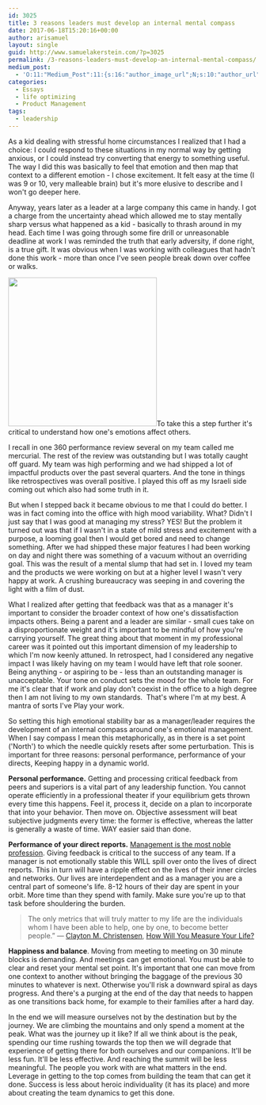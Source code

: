 ```yaml
---
id: 3025
title: 3 reasons leaders must develop an internal mental compass
date: 2017-06-18T15:20:16+00:00
author: arisamuel
layout: single
guid: http://www.samuelakerstein.com/?p=3025
permalink: /3-reasons-leaders-must-develop-an-internal-mental-compass/
medium_post:
  - 'O:11:"Medium_Post":11:{s:16:"author_image_url";N;s:10:"author_url";N;s:11:"byline_name";N;s:12:"byline_email";N;s:10:"cross_link";s:2:"no";s:2:"id";N;s:21:"follower_notification";s:3:"yes";s:7:"license";s:19:"all-rights-reserved";s:14:"publication_id";s:2:"-1";s:6:"status";s:4:"none";s:3:"url";N;}'
categories:
  - Essays
  - life optimizing
  - Product Management
tags:
  - leadership
---
```

As a kid dealing with stressful home circumstances I realized that I had a choice: I could respond to these situations in my normal way by getting anxious, or I could instead try converting that energy to something useful. The way I did this was basically to feel that emotion and then map that context to a different emotion - I chose excitement. <!--more-->It felt easy at the time (I was 9 or 10, very malleable brain) but it's more elusive to describe and I won't go deeper here.

Anyway, years later as a leader at a large company this came in handy. I got a charge from the uncertainty ahead which allowed me to stay mentally sharp versus what happened as a kid - basically to thrash around in my head. Each time I was going through some fire drill or unreasonable deadline at work I was reminded the truth that early adversity, if done right, is a true gift. It was obvious when I was working with colleagues that hadn't done this work - more than once I've seen people break down over coffee or walks.

<img class="size-medium wp-image-3044 alignleft" src="http://www.samuelakerstein.com/wp-content/uploads/2017/06/landing-compass-sml-300x300.png" alt="" width="300" height="300" />To take this a step further it's critical to understand how one's emotions affect others.

I recall in one 360 performance review several on my team called me mercurial. The rest of the review was outstanding but I was totally caught off guard. My team was high performing and we had shipped a lot of impactful products over the past several quarters. And the tone in things like retrospectives was overall positive. I played this off as my Israeli side coming out which also had some truth in it.

But when I stepped back it became obvious to me that I could do better. I was in fact coming into the office with high mood variability. What? Didn't I just say that I was good at managing my stress? YES! But the problem it turned out was that if I wasn't in a state of mild stress and excitement with a purpose, a looming goal then I would get bored and need to change something. After we had shipped these major features I had been working on day and night there was something of a vacuum without an overriding goal. This was the result of a mental slump that had set in. I loved my team and the products we were working on but at a higher level I wasn't very happy at work. A crushing bureaucracy was seeping in and covering the light with a film of dust.

What I realized after getting that feedback was that as a manager it's important to consider the broader context of how one's dissatisfaction impacts others. Being a parent and a leader are similar - small cues take on a disproportionate weight and it's important to be mindful of how you're carrying yourself. The great thing about that moment in my professional career was it pointed out this important dimension of my leadership to which I'm now keenly attuned. In retrospect, had I considered any negative impact I was likely having on my team I would have left that role sooner. Being anything - or aspiring to be - less than an outstanding manager is unacceptable. Your tone on conduct sets the mood for the whole team. For me it's clear that if work and play don't coexist in the office to a high degree then I am not living to my own standards.  That's where I'm at my best. A mantra of sorts I've Play your work.

So setting this high emotional stability bar as a manager/leader requires the development of an internal compass around one's emotional management. When I say compass I mean this metaphorically, as in there is a set point ('North') to which the needle quickly resets after some perturbation. This is important for three reasons: personal performance, performance of your directs, Keeping happy in a dynamic world.

<strong>Personal performance.</strong> Getting and processing critical feedback from peers and superiors is a vital part of any leadership function. You cannot operate efficiently in a professional theater if your equilibrium gets thrown every time this happens. Feel it, process it, decide on a plan to incorporate that into your behavior. Then move on. Objective assessment will beat subjective judgments every time: the former is effective, whereas the latter is generally a waste of time. WAY easier said than done.

<strong>Performance of your direct reports.</strong> <a href="http://www.cbsnews.com/news/how-management-can-become-the-noblest-profession/">Management is the most noble profession</a>. Giving feedback is critical to the success of any team. If a manager is not emotionally stable this WILL spill over onto the lives of direct reports. This in turn will have a ripple effect on the lives of their inner circles and networks. Our lives are interdependent and as a manager you are a central part of someone's life. 8-12 hours of their day are spent in your orbit. More time than they spend with family. Make sure you're up to that task before shouldering the burden.
<blockquote>The only metrics that will truly matter to my life are the individuals whom I have been able to help, one by one, to become better people.” ― <a class="authorOrTitle" href="https://www.goodreads.com/author/show/1792.Clayton_M_Christensen">Clayton M. Christensen</a>, <span id="quote_book_link_18876639"><a class="authorOrTitle" href="https://www.goodreads.com/work/quotes/18907551">How Will You Measure Your Life?</a></span></blockquote>
<strong>Happiness and balance</strong>. Moving from meeting to meeting on 30 minute blocks is demanding. And meetings can get emotional. You must be able to clear and reset your mental set point. It's important that one can move from one context to another without bringing the baggage of the previous 30 minutes to whatever is next. Otherwise you'll risk a downward spiral as days progress. And there's a purging at the end of the day that needs to happen as one transitions back home, for example to their families after a hard day.

In the end we will measure ourselves not by the destination but by the journey. We are climbing the mountains and only spend a moment at the peak. What was the journey up it like? If all we think about is the peak, spending our time rushing towards the top then we will degrade that experience of getting there for both ourselves and our companions. It'll be less fun. It'll be less effective. And reaching the summit will be less meaningful. The people you work with are what matters in the end. Leverage in getting to the top comes from building the team that can get it done. Success is less about heroic individuality (it has its place) and more about creating the team dynamics to get this done.